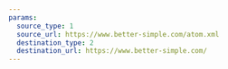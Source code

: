 ```yaml
---
params:
  source_type: 1
  source_url: https://www.better-simple.com/atom.xml
  destination_type: 2
  destination_url: https://www.better-simple.com/
---
```

